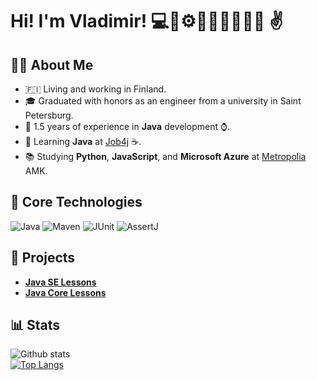 # Hi! I'm Vladimir! 💻🧠⚙️🚀💡🔧🎯🔥🌐 :v:

## 👨‍💻 About Me
- 🇫🇮 Living and working in Finland.
- 🎓 Graduated with honors as an engineer from a university in Saint Petersburg.
- 💼 1.5 years of experience in **Java** development ⌚.
- 🏫 Learning **Java** at [Job4j](https://job4j.ru/) ☕.
- 📚 Studying **Python**, **JavaScript**, and **Microsoft Azure** at [Metropolia](https://www.metropolia.fi/en/academics/open-university-courses/nonstop-virtual-studies-information-and-communication-technology) AMK.
  
## 🚀 Core Technologies
![Java](https://img.shields.io/badge/Java-%3E%3D8-orange)
![Maven](https://img.shields.io/badge/Apache%20Maven-blue)
![JUnit](https://img.shields.io/badge/JUnit-violet)
![AssertJ](https://img.shields.io/badge/AssertJ-red)

## 🎯 Projects
- [**Java SE Lessons**](https://github.com/vvbudnichenko/job4j_elementary) 
- [**Java Core Lessons**](https://github.com/vvbudnichenko/job4j_tracker)

## 📊 Stats
![Github stats](https://github-readme-stats.vercel.app/api?username=vvbudnichenko&hide=stars,prs,issues,contribs)  
[![Top Langs](https://github-readme-stats.vercel.app/api/top-langs/?username=vvbudnichenko&layout=compact)](https://github.com/ShamRail/github-readme-stats)

<!-- 
**vvbudnichenko/vvbudnichenko** is a ✨ _special_ ✨ repository because its `README.md` (this file) appears on your GitHub profile.

- 🔭 I’m currently working on ...
- 🌱 I’m currently learning ...
- 👯 I’m looking to collaborate on ...
- 🤔 I’m looking for help with ...
- 💬 Ask me about ...
- 📫 How to reach me: ...
- 😄 Pronouns: ...
- ⚡ Fun fact: ...
-->
